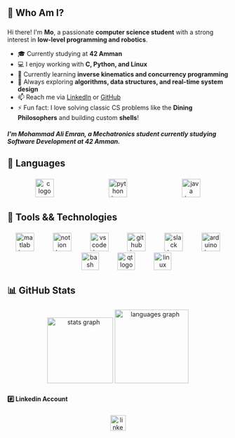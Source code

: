 <h2 align="left">🚀 Who Am I?</h2>

###
Hi there! I'm **Mo**, a passionate **computer science student** with a strong interest in **low-level programming and robotics**.

- 🎓 Currently studying at **42 Amman**
- 💻 I enjoy working with **C, Python, and Linux**
- 🌱 Currently learning **inverse kinematics and concurrency programming**
- 🧠 Always exploring **algorithms, data structures, and real-time system design**
- 📫 Reach me via [LinkedIn](https://www.linkedin.com/in/yourusername) or [GitHub](https://github.com/yourusername)
- ⚡ Fun fact: I love solving classic CS problems like the **Dining Philosophers** and building custom **shells**!
<h5 align="left">I'm Mohammad Ali Emran, a Mechatronics student currently studying Software Development at 42 Amman.</h5>

###

<h2 align="left">🤖 Languages</h2>

###

<div align="center">
  <img src="https://cdn.jsdelivr.net/gh/devicons/devicon/icons/c/c-original.svg" height="42" alt="c logo"  />
  <img width="117" />
  <img src="https://cdn.jsdelivr.net/gh/devicons/devicon/icons/python/python-original.svg" height="42" alt="python logo"  />
  <img width="117" />
  <img src="https://cdn.jsdelivr.net/gh/devicons/devicon/icons/java/java-original.svg" height="42" alt="java logo"  />
</div>

###

<h2 align="left">🧰 Tools && Technologies</h2>

###

<div align="center">
  <img src="https://cdn.jsdelivr.net/gh/devicons/devicon/icons/matlab/matlab-original.svg" height="42" alt="matlab logo" />
<img width="35" />
<img src="https://cdn.jsdelivr.net/gh/devicons/devicon/icons/notion/notion-original.svg" height="42" alt="notion logo" />
<img width="35" />
<img src="https://cdn.jsdelivr.net/gh/devicons/devicon/icons/vscode/vscode-original.svg" height="42" alt="vscode logo" />
<img width="35" />
<img src="https://cdn.jsdelivr.net/gh/devicons/devicon/icons/github/github-original.svg" height="42" alt="github logo" />
<img width="35" />
<img src="https://cdn.jsdelivr.net/gh/devicons/devicon/icons/slack/slack-original.svg" height="42" alt="slack logo" />
<img width="35" />
<img src="https://cdn.jsdelivr.net/gh/devicons/devicon/icons/arduino/arduino-original.svg" height="42" alt="arduino logo" />
<img width="35" />
<img src="https://cdn.jsdelivr.net/gh/devicons/devicon/icons/bash/bash-original.svg" height="40" alt="bash logo"  />
<img width="35" />
<img src="https://cdn.jsdelivr.net/gh/devicons/devicon/icons/qt/qt-original.svg" height="40" alt="qt logo"  />
<img width="35" />
<img src="https://cdn.jsdelivr.net/gh/devicons/devicon/icons/linux/linux-original.svg" height="40" alt="linux logo"  />
</div>

###

<h2 align="left">📊 GitHub Stats</h2>

###

<div align="center">
  <img src="https://github-readme-stats.vercel.app/api?username=maemran&hide_title=false&hide_rank=false&show_icons=true&include_all_commits=true&count_private=true&disable_animations=false&theme=dark&locale=en&hide_border=false" height="150" alt="stats graph"  />
  <img src="https://github-readme-stats.vercel.app/api/top-langs?username=maemran&locale=en&hide_title=false&layout=compact&card_width=320&langs_count=5&theme=dark&hide_border=false" height="168" alt="languages graph"  />
</div>

###

<h4 align="left">#️⃣ Linkedin Account</h4>

###

<div align="center">
  <a href="https://www.linkedin.com/in/mohammad-ali-emran-826310275?utm_source=share&utm_campaign=share_via&utm_content=profile&utm_medium=android_app" target="_blank">
    <img src="https://img.shields.io/static/v1?message=LinkedIn&logo=linkedin&label=&color=0077B5&logoColor=white&labelColor=&style=for-the-badge" height="35" alt="linkedin logo"  />
  </a>
</div>

###
